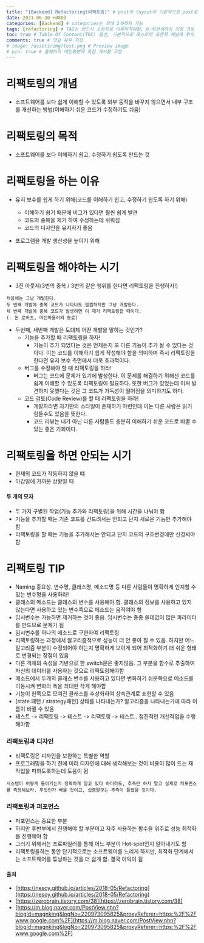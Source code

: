 ```yaml
---
title: "[Backend] Refactoring(리팩토링)" # post의 layout이 기본적으로 post로 설정되어있어서 Front Matter에 따로 layout변수를 만들어 주지 않아도 됨
date: 2021-06-30 +0800
categories: [Backend] # categories는 최대 2개까지 가능
tags: [refactoring] # TAG는 반드시 소문자로 이루어져야함, 0~무한개까지 지정 가능
toc: true # Table Of Content(TOC) 옵션, 기본적으로 포스트의 오른쪽 패널에 위치
comments: true # 댓글 유무 지정
# image: /assets/img/test.png # Preview image
# pin: true # 홈페이지 메인화면에 특정 게시물 고정
---
```


# 리팩토링의 개념
- 소프트웨어를 보다 쉽게 이해할 수 있도록 외부 동작을 바꾸지 않으면서 내부 구조를 개선하는 방법(이해하기 쉬운 코드가 수정하기도 쉬움)

# 리팩토링의 목적
- 소프트웨어를 보다 이해하기 쉽고, 수정하기 쉽도록 만드는 것

# 리팩토링을 하는 이유
- 유지 보수를 쉽게 하기 위해(코드를 이해하기 쉽고, 수정하기 쉽도록 하기 위해)
    - 이해하기 쉽기 때문에 버그가 있다면 훨씬 쉽게 발견
    - 코드의 중복을 제거 하여 수정하는데 쉬워짐
    - 코드의 디자인을 유지하기 좋음

- 프로그램을 개발 생산성을 높이기 위해

# 리팩토링을 해야하는 시기
- 3진 아웃제(3번의 중복 / 3번의 같은 행위를 한다면 리팩토링을 진행하자!)
~~~
처음에는 그냥 개발한다.
두 번째 개발에 중복 코드가 나타나도 찜찜하지만 그냥 개발한다.
세 번째 개발에 중복 코드가 발생하면 이 때가 리팩토링할 때이다.
(- 돈 로버츠, 마틴파울러의 동료)
~~~

- 두번째, 세번째 개발은 도대체 어떤 개발을 말하는 것인가?
    - 기능을 추가할 때 리팩토링을 하자!
        - 기능이 추가 되었다는 것은 언제든지 또 다른 기능이 추가 될 수 있다는 것이다. 이는 코드를 이해하기 쉽게 작성해야 함을 의미하며 즉시 리팩토링을 한다면 유지 보수 측면에서 더욱 효과적이다.
    - 버그를 수정해야 할 때 리팩토링을 하라!
        - 버그는 코드에 문제가 있기에 발생한다. 이 문제를 해결하기 위해선 코드를 쉽게 이해할 수 있도록 리팩토링이 필요하다. 또한 버그가 있었는데 미처 발견하지 못했다는 것은 그 코드가 가독성이 떨어짐을 의미하기도 하다.
    - 코드 검토(Code Review)를 할 때 리팩토링을 하라!
        - 개발자라면 자기만의 스타일이 존재하기 마련인데 이는 다른 사람은 읽기 힘들수도 있음을 뜻한다.
        - 코드 리뷰는 내가 아닌 다른 사람들도 충분히 이해하기 쉬운 코드로 바꿀 수 있는 좋은 기회이다.

# 리팩토링을 하면 안되는 시기
- 현재의 코드가 작동하지 않을 떄
- 마감일에 가까운 상황일 때

#### 두 개의 모자
- 두 가지 구별된 작업(기능 추가와 리팩토링)을 위해 시간을 나눠야 함
- 기능을 추가할 때는 기존 코드를 건드려서는 안되고 단지 새로운 기능만 추가해야 함
- 리팩토링을 할 때는 기능을 추가해서는 안되고 단지 코드의 구조변경에만 신경써야 함

# 리팩토링 TIP
- Naming 중요성. 변수명, 클래스명, 메소드명 등 다른 사람들이 명확하게 인지할 수 있는 변수명을 사용하라!
- 클래스의 메소드는 클래스의 변수를 사용해야 함. 클래스의 정보를 사용하고 있지 않는다면 사용하고 있는 변수쪽으로 메소드는 움직여야 함
- 임시변수는 가능하면 제거하는 것이 좋음. 임시변수는 종종 쓸데없이 많은 파라미터를 만드므로 문제가 됨
- 임시변수를 하나의 메소드로 구현하여 리팩토링
- 리팩토링하는 과정에서 알고리즘적으로 성능이 더 안 좋아 질 수 있음. 하지만 어느 알고리즘 부분이 수정되어야 하는지 명확하게 보이게 되어 최적화하기 더 쉬운 형태로 변경되는 장점이 있음
- 다른 객체의 속성을 기반으로 한 switch문은 좋지않음. 그 부분을 함수로 추출하여 자신의 데이터를 사용하는 것으로 리팩토링해야함
- 메소드에서 두개의 클래스 변수를 사용하고 있다면 변화하기 쉬운쪽으로 메소드를 이동시켜 변화의 폭을 최대한 작게 해야함
- 기능이 한쪽으로 모여진 클래스를 추상화하여 상속관계로 표현할 수 있음
- [state 패턴 / strategy패턴] 상태를 나타내는가? 알고리즘을 나타내는가에 따라 이름이 바뀔 수 있음
- 테스트 -> 리팩토링 -> 테스트 -> 리팩토링 -> 테스트.. 점진적인 개선작업을 수행해야함

### 리팩토링과 디자인
- 리팩토링은 디자인을 보완하는 특별한 역할
- 프로그래밍을 하기 전에 미리 디자인에 대해 생각해보는 것이 비용이 많이 드는 재작업을 피하도록하는데 도움이 됨
~~~
시스템이 어떻게 돌아가는지 정확하게 알고 있다 하더라도, 추측만 하지 말고 실제로 퍼포먼스를 측정해보라. 무엇인가 배울 것이고, 십중팔구는 추측이 틀렸을 것이다.
~~~

### 리팩토링과 퍼포먼스
- 퍼포먼스는 중요한 부분
- 하지만 후반부에서 진행해야 할 부분이고 자주 사용하는 함수들 위주로 성능 최적화를 진행해야 함
- 그러기 위해서는 프로파일러를 통해 어느 부분이 Hot-spot인지 알아내기도 함
- 리팩토링을하는 동안 단기적으로는 소프트웨어를 느리게 하지만, 최적화 단계에서는 소프트웨어를 튜닝하는 것을 더 쉽게 함. 결국 이익이 됨

#### 출처
- [https://nesoy.github.io/articles/2018-05/Refactoring](https://nesoy.github.io/articles/2018-05/Refactoring)
- [https://zerobrain.tistory.com/38](https://zerobrain.tistory.com/38)
- [https://m.blog.naver.com/PostView.nhn?blogId=magnking&logNo=220973095825&proxyReferer=https:%2F%2Fwww.google.com%2F](https://m.blog.naver.com/PostView.nhn?blogId=magnking&logNo=220973095825&proxyReferer=https:%2F%2Fwww.google.com%2F)
